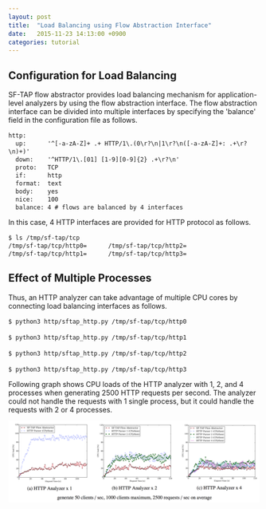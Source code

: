 ```yaml
---
layout: post
title:  "Load Balancing using Flow Abstraction Interface"
date:   2015-11-23 14:13:00 +0900
categories: tutorial
---
```


## Configuration for Load Balancing

SF-TAP flow abstractor provides load balancing mechanism for
application-level analyzers by using the flow abstraction interface.
The flow abstraction interface can be divided into multiple interfaces
by specifying the 'balance' field in the configuration file as follows.

    http:
      up:      '^[-a-zA-Z]+ .+ HTTP/1\.(0\r?\n|1\r?\n([-a-zA-Z]+: .+\r?\n)+)'
      down:    '^HTTP/1\.[01] [1-9][0-9]{2} .+\r?\n'
      proto:   TCP
      if:      http
      format:  text
      body:    yes
      nice:    100
      balance: 4 # flows are balanced by 4 interfaces

In this case, 4 HTTP interfaces are provided for HTTP protocol as
follows.

    $ ls /tmp/sf-tap/tcp
    /tmp/sf-tap/tcp/http0=      /tmp/sf-tap/tcp/http2=
    /tmp/sf-tap/tcp/http1=      /tmp/sf-tap/tcp/http3=

## Effect of Multiple Processes

Thus, an HTTP analyzer can take advantage of multiple CPU cores
by connecting load balancing interfaces as follows.

    $ python3 http/sftap_http.py /tmp/sf-tap/tcp/http0

    $ python3 http/sftap_http.py /tmp/sf-tap/tcp/http1

    $ python3 http/sftap_http.py /tmp/sf-tap/tcp/http2

    $ python3 http/sftap_http.py /tmp/sf-tap/tcp/http3

Following graph shows CPU loads of the HTTP analyzer with 1, 2, and 4 processes
when generating 2500 HTTP requests per second.
The analyzer could not handle the requests with 1 single process,
but it could handle the requests with 2 or 4 processes.

![load-balancing load-balancing](/assets/load_balance.png)
